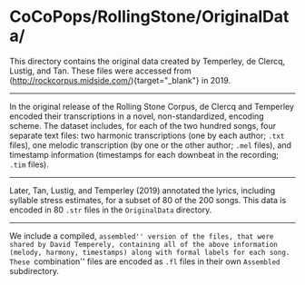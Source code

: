 # CoCoPops/RollingStone/OriginalData/

This directory contains the original data created by Temperley, de Clercq, Lustig, and Tan.
These files were accessed from (http://rockcorpus.midside.com/){target="\_blank"} in 2019.

---

In the original release of the Rolling Stone Corpus, de Clercq and Temperley encoded their transcriptions in a novel, non-standardized, encoding scheme.
The dataset includes, for each of the two hundred songs, four separate text files: two harmonic transcriptions (one by each author; `.txt` files), one melodic transcription (by one or the other author; `.mel` files), and timestamp information (timestamps for each downbeat in the recording; `.tim` files). 

---

Later, Tan, Lustig, and Temperley (2019) annotated the lyrics, including syllable stress estimates, for a subset of 80 of the 200 songs.
This data is encoded in 80 `.str` files in the `OriginalData` directory.

----

We include a compiled, ``assembled'' version of the files, that were shared by David Temperely, containing all of the above information (melody, harmony, timestamps) along with formal labels for each song. These ``combination'' files are encoded as `.fl` files in their own `Assembled` subdirectory.


